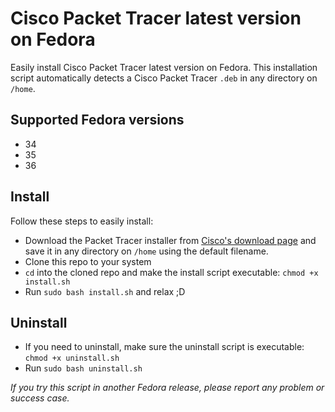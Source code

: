 # Cisco Packet Tracer latest version on Fedora

Easily install Cisco Packet Tracer latest version on Fedora. This installation script automatically detects a Cisco Packet Tracer `.deb` in any directory on `/home`.

## Supported Fedora versions

- 34
- 35
- 36

## Install

Follow these steps to easily install:

-   Download the Packet Tracer installer from [Cisco's download page](https://www.netacad.com/portal/node/488) and save it in any directory on `/home` using the default filename.
-   Clone this repo to your system
-   `cd` into the cloned repo and make the install script executable: `chmod +x install.sh`
-   Run `sudo bash install.sh` and relax ;D

## Uninstall

-   If you need to uninstall, make sure the uninstall script is executable: `chmod +x uninstall.sh`
-   Run `sudo bash uninstall.sh`

_If you try this script in another Fedora release, please report any problem or success case._
